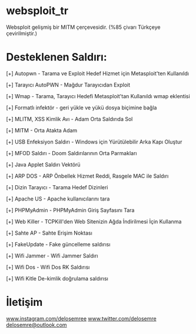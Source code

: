 # websploit_tr
Websploit gelişmiş bir MITM çerçevesidir. (%85 çivarı Türkçeye çevirilmiştir.)

# Desteklenen Saldırı:
[+] Autopwn - Tarama ve Exploit Hedef Hizmet için Metasploit'ten Kullanıldı

[+] Tarayıcı AutoPWN - Mağdur Tarayıcıdan Exploit

[+] Wmap - Tarama, Tarayıcı Hedefi Metasploit'tan Kullanıldı wmap eklentisi

[+] Formatlı infektör - geri yükle ve yükü dosya biçimine bağla

[+] MLITM, XSS Kimlik Avı - Adam Orta Saldırıda Sol

[+] MITM - Orta Atakta Adam

[+] USB Enfeksiyon Saldırı - Windows için Yürütülebilir Arka Kapı Oluştur

[+] MFOD Saldırı - Doom Saldırılarının Orta Parmakları

[+] Java Applet Saldırı Vektörü

[+] ARP DOS - ARP Önbellek Hizmet Reddi, Rasgele MAC ile Saldırı

[+] Dizin Tarayıcı - Tarama Hedef Dizinleri

[+] Apache US - Apache kullanıcılarını tara

[+] PHPMyAdmin - PHPMyAdmin Giriş Sayfasını Tara

[+] Web Killer - TCPKill'den Web Sitenizin Ağda İndirilmesi İçin Kullanma

[+] Sahte AP - Sahte Erişim Noktası

[+] FakeUpdate - Fake güncelleme saldırısı

[+] Wifi Jammer - Wifi Jammer Saldırı

[+] Wifi Dos - Wifi Dos RK Saldırısı

[+] Wifi Kitle De-kimlik doğrulama saldırısı

# İletişim

www.instagram.com/delosemree
www.twitter.com/delosemre
delosemre@outlook.com
